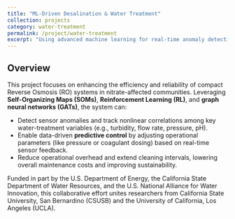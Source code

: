 ```yaml
---
title: "ML-Driven Desalination & Water Treatment"
collection: projects
category: water-treatment
permalink: /project/water-treatment
excerpt: "Using advanced machine learning for real-time anomaly detection, state identification, and predictive control in reverse osmosis (RO) systems."
---
```


## Overview
This project focuses on enhancing the efficiency and reliability of compact Reverse Osmosis (RO) systems in nitrate-affected communities. Leveraging **Self-Organizing Maps (SOMs)**, **Reinforcement Learning (RL)**, and **graph neural networks (GATs)**, the system can:
- Detect sensor anomalies and track nonlinear correlations among key water-treatment variables (e.g., turbidity, flow rate, pressure, pH).
- Enable data-driven **predictive control** by adjusting operational parameters (like pressure or coagulant dosing) based on real-time sensor feedback.
- Reduce operational overhead and extend cleaning intervals, lowering overall maintenance costs and improving sustainability.

Funded in part by the U.S. Department of Energy, the California State Department of Water Resources, and the U.S. National Alliance for Water Innovation, this collaborative effort unites researchers from California State University, San Bernardino (CSUSB) and the University of California, Los Angeles (UCLA).
